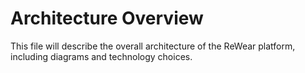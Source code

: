 # Architecture Overview

This file will describe the overall architecture of the ReWear platform, including diagrams and technology choices. 